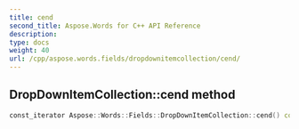 ```yaml
---
title: cend
second_title: Aspose.Words for C++ API Reference
description: 
type: docs
weight: 40
url: /cpp/aspose.words.fields/dropdownitemcollection/cend/
---
```

## DropDownItemCollection::cend method




```cpp
const_iterator Aspose::Words::Fields::DropDownItemCollection::cend() const noexcept
```

